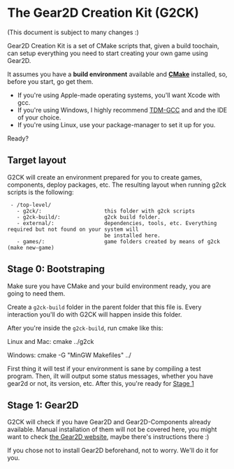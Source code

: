 # The Gear2D Creation Kit (G2CK)

(This document is subject to many changes :)

Gear2D Creation Kit is a set of CMake scripts that, given a build toochain, can setup everything you need to start creating your own game using Gear2D.

It assumes you have a **build environment** available and **[CMake]** installed, so, before you start, go get them.

- If you're using Apple-made operating systems, you'll want Xcode with gcc.
- If you're using Windows, I highly recommend [TDM-GCC] and and the IDE of your choice.
- If you're using Linux, use your package-manager to set it up for you.

Ready?

## Target layout

G2CK will create an environment prepared for you to create games, components, deploy packages, etc. The resulting layout when running g2ck scripts is the following:

     - /top-level/
       - g2ck/:                    this folder with g2ck scripts
       - g2ck-build/:              g2ck build folder.
       - external/:                dependencies, tools, etc. Everything required but not found on your system will
                                   be installed here.
       - games/:                   game folders created by means of g2ck (make new-game)


## Stage 0: Bootstraping

Make sure you have CMake and your build environment ready, you are going to need them.

Create a `g2ck-build` folder in the parent folder that this file is. Every interaction you'll do with G2CK will happen inside this folder.

After you're inside the `g2ck-build`, run cmake like this:

Linux and Mac:
    cmake ../g2ck
    
Windows:
    cmake -G "MinGW Makefiles" ../
    
First thing it will test if your environment is sane by compiling a test program.
Then, 
iIt will output some status messages, whether you have gear2d or not, its version, etc. After this, you're ready for [Stage 1](#stage-1)

## Stage 1: Gear2D


G2CK will check if you have Gear2D and Gear2D-Components already available. Manual installation of them will not be covered here, you might want to check [the Gear2D website](http://gear2d.com), maybe there's instructions there :)

If you chose not to install Gear2D beforehand, not to worry. We'll do it for you.

[CMake]: http://cmake.org/cmake/resources/software.html
[TDM-GCC]: http://tdm-gcc.tdragon.net/
